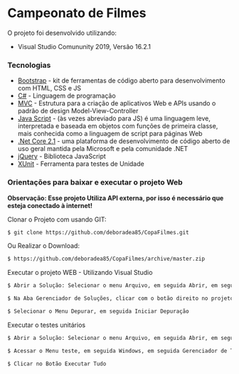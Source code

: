 # Campeonato de Filmes

O projeto foi desenvolvido utilizando: 

  - Visual Studio Comununity 2019, Versão 16.2.1

### Tecnologias

* [Bootstrap](https://getbootstrap.com/) - kit de ferramentas de código aberto para desenvolvimento com HTML, CSS e JS
* [C#](https://docs.microsoft.com/pt-br/dotnet/csharp/) - Linguagem de programação
* [MVC](https://docs.microsoft.com/pt-br/aspnet/core/mvc/overview?view=aspnetcore-2.1) - Estrutura para a criação de aplicativos Web e APIs usando o padrão de design Model-View-Controller
* [Java Script](https://developer.mozilla.org/pt-BR/docs/Web/JavaScript) - (às vezes abreviado para JS) é uma linguagem leve, interpretada e baseada em objetos com funções de primeira classe, mais conhecida como a linguagem de script para páginas Web 
* [.Net Core 2.1](https://docs.microsoft.com/pt-br/dotnet/core/) -  uma plataforma de desenvolvimento de código aberto de uso geral mantida pela Microsoft e pela comunidade .NET
* [jQuery](https://jquery.com/) - Biblioteca JavaScript
* [XUnit](https://xunit.net/) - Ferramenta para testes de Unidade 

### Orientações para baixar e executar o projeto Web
**Observação: Esse projeto Utiliza API externa, por isso é necessário que esteja conectado à internet!**

Clonar o Projeto com usando GIT:
```sh
$ git clone https://github.com/deboradea85/CopaFilmes.git
```
Ou Realizar o Download:
```sh
$ https://github.com/deboradea85/CopaFilmes/archive/master.zip
```
Executar o projeto WEB - Utilizando Visual Studio
```sh
$ Abrir a Solução: Selecionar o menu Arquivo, em seguida Abrir, em seguida Projeto/Solução

$ Na Aba Gerenciador de Soluções, clicar com o botão direito no projeto CopaDeFilmes.Web e selecionar a opção Definir Como Projeto de Inicialização 

$ Selecionar o Menu Depurar, em seguida Iniciar Depuração
```

Executar o testes unitários
```sh
$ Abrir a Solução: Selecionar o menu Arquivo, em seguida Abrir, em seguida Projeto/Solução

$ Acessar o Menu teste, em seguida Windows, em seguida Gerenciador de Testes

$ Clicar no Botão Executar Tudo
```
